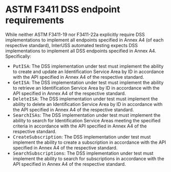 # ASTM F3411 DSS endpoint requirements

While neither ASTM F3411-19 nor F3411-22a explicitly require DSS implementations to implement all endpoints specified in Annex A4 (of each respective standard), InterUSS automated testing expects DSS implementations to implement all DSS endpoints specified in Annex A4.  Specifically:

* <tt>PutISA</tt>: The DSS implementation under test must implement the ability to create and update an Identification Service Area by ID in accordance with the API specified in Annex A4 of the respective standard.
* <tt>GetISA</tt>: The DSS implementation under test must implement the ability to retrieve an Identification Service Area by ID in accordance with the API specified in Annex A4 of the respective standard.
* <tt>DeleteISA</tt>: The DSS implementation under test must implement the ability to delete an Identification Service Area by ID in accordance with the API specified in Annex A4 of the respective standard.
* <tt>SearchISAs</tt>: The DSS implementation under test must implement the ability to search for Identification Service Areas meeting the specified criteria in accordance with the API specified in Annex A4 of the respective standard.
* <tt>CreateSubscription</tt>: The DSS implementation under test must implement the ability to create a subscription in accordance with the API specified in Annex A4 of the respective standard.
* <tt>SearchSubscriptions</tt>: The DSS implementation under test must implement the ability to search for subscriptions in accordance with the API specified in Annex A4 of the respective standard.
